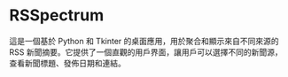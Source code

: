 # RSSpectrum
這是一個基於 Python 和 Tkinter 的桌面應用，用於聚合和顯示來自不同來源的 RSS 新聞摘要。它提供了一個直觀的用戶界面，讓用戶可以選擇不同的新聞源，查看新聞標題、發佈日期和連結。
